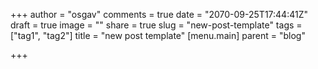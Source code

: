+++
author = "osgav"
comments = true
date = "2070-09-25T17:44:41Z"
draft = true
image = ""
share = true
slug = "new-post-template"
tags = ["tag1", "tag2"]
title = "new post template"
[menu.main]
parent = "blog"

+++


